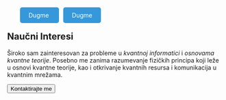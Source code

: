 <a
      href="https://www.vijesti.me"
      style="
        padding: 10px 20px;
        background-color: #3498db;
        color: white;
        border: none;
        border-radius: 5px;
        cursor: pointer;
        transition: background-color 0.3s ease;
        text-decoration: none;
        margin-left: 30px;
      "
      onmouseover="this.style.backgroundColor='#2980b9'"
      onmouseout="this.style.backgroundColor='#3498db'"
    >
      Dugme
    </a>
    <a
      href="https://www.vijesti.me"
      style="
        padding: 10px 20px;
        background-color: #3498db;
        color: white;
        border: none;
        border-radius: 5px;
        cursor: pointer;
        transition: background-color 0.3s ease;
        text-decoration: none;
        margin-left: 10px;
      "
      onmouseover="this.style.backgroundColor='#2980b9'"
      onmouseout="this.style.backgroundColor='#3498db'"
    >
      Dugme
    </a>

## Naučni Interesi

Široko sam zainteresovan za probleme u *kvantnoj informatici* i *osnovama kvantne teorije*. Posebno me zanima razumevanje fizičkih principa koji leže u osnovi kvantne teorije, kao i otkrivanje kvantnih resursa i komunikacija u kvantnim mrežama.

<!-- Dugme sa prilagođenim razredom -->
<button onclick="location.href='/kontakt'" class="custom-button">Kontaktirajte me</button>

<!-- ... (nastavite sa ostatkom sadržaja) ... -->

</body>
</html>
